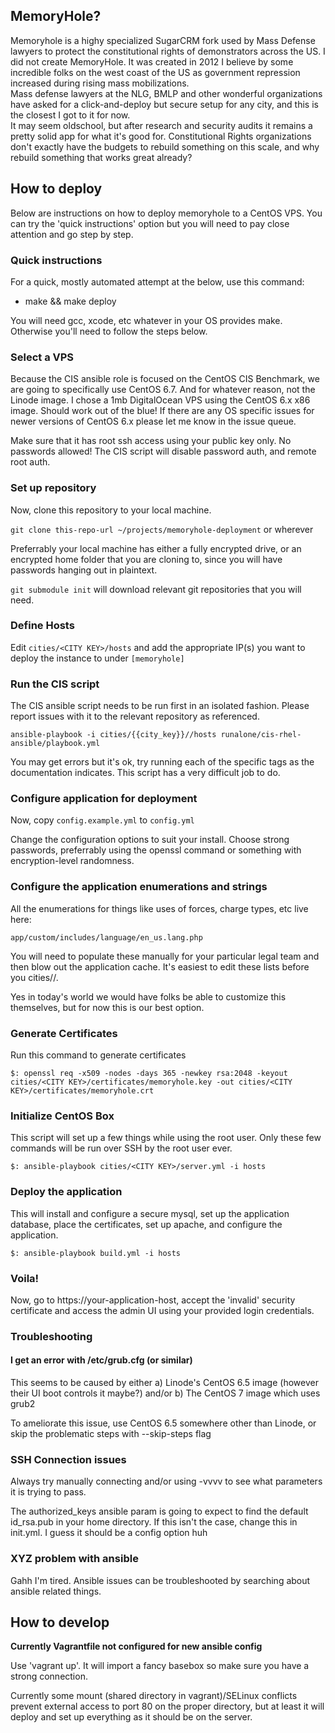 ## MemoryHole?

Memoryhole is a highy specialized SugarCRM fork used by Mass Defense lawyers to protect the constitutional rights of demonstrators across the US.
I did not create MemoryHole. It was created in 2012 I believe by some incredible folks on the west coast of the US as government repression increased during rising mass mobilizations.  
Mass defense lawyers at the NLG, BMLP and other wonderful organizations have asked for a click-and-deploy but secure setup for any city, and this is the closest I got to it for now.  
It may seem oldschool, but after research and security audits it remains a pretty solid app for what it's good for. Constitutional Rights organizations don't exactly have the budgets to rebuild something on this scale, and why rebuild something that works great already?

## How to deploy

Below are instructions on how to deploy memoryhole to a CentOS VPS. You can try the 'quick instructions' option but you will need to pay close attention and go step by step.

### Quick instructions

For a quick, mostly automated attempt at the below, use this command:

- make && make deploy

You will need gcc, xcode, etc whatever in your OS provides make. Otherwise you'll need to follow the steps below.

### Select a VPS

Because the CIS ansible role is focused on the CentOS CIS Benchmark, we are going to specifically use CentOS 6.7. And for whatever reason, not the Linode image. I chose a 1mb DigitalOcean VPS using the CentOS 6.x x86 image. Should work out of the blue! If there are any OS specific issues for newer versions of CentOS 6.x please let me know in the issue queue.

Make sure that it has root ssh access using your public key only. No passwords allowed! The CIS script will disable password auth, and remote root auth.

### Set up repository
Now, clone this repository to your local machine.

``git clone this-repo-url ~/projects/memoryhole-deployment`` or wherever

Preferrably your local machine has either a fully encrypted drive, or an encrypted home folder that you are cloning to, since you will have passwords hanging out in plaintext.

``git submodule init`` will download relevant git repositories that you will need.

### Define Hosts

Edit ``cities/<CITY KEY>/hosts`` and add the appropriate IP(s) you want to deploy the instance to under ``[memoryhole]``

### Run the CIS script

The CIS ansible script needs to be run first in an isolated fashion.  Please report issues with it to the relevant repository as referenced.

``ansible-playbook -i cities/{{city_key}}//hosts runalone/cis-rhel-ansible/playbook.yml``

You may get errors but it's ok, try running each of the specific tags as the documentation indicates. This script has a very difficult job to do.

### Configure application for deployment
Now, copy ``config.example.yml`` to ``config.yml``

Change the configuration options to suit your install. Choose strong passwords, preferrably using the openssl command or something with encryption-level randomness.

### Configure the application enumerations and strings

All the enumerations for things like uses of forces, charge types, etc live here:

``app/custom/includes/language/en_us.lang.php``

You will need to populate these manually for your particular legal team and then blow out the application cache. It's easiest to edit these lists before you cities/<CITY KEY>/.

Yes in today's world we would have folks be able to customize this themselves, but for now this is our best option.

### Generate Certificates

Run this command to generate certificates

``$: openssl req -x509 -nodes -days 365 -newkey rsa:2048 -keyout cities/<CITY KEY>/certificates/memoryhole.key -out cities/<CITY KEY>/certificates/memoryhole.crt ``

### Initialize CentOS Box

This script will set up a few things while using the root user. Only these few commands will be run over SSH by the root user ever.

``$: ansible-playbook cities/<CITY KEY>/server.yml -i hosts``

### Deploy the application
This will install and configure a secure mysql, set up the application database, place the certificates, set up apache, and configure the application.

``$: ansible-playbook build.yml -i hosts``

### Voila!

Now, go to https://your-application-host, accept the 'invalid' security certificate and access the admin UI using your provided login credentials.

### Troubleshooting

#### I get an error with /etc/grub.cfg (or similar)

This seems to be caused by either
a) Linode's CentOS 6.5 image (however their UI boot controls it maybe?) and/or
b) The CentOS 7 image which uses grub2

To ameliorate this issue, use CentOS 6.5 somewhere other than Linode, or skip the problematic steps with --skip-steps flag

### SSH Connection issues

Always try manually connecting and/or using -vvvv to see what parameters it is trying to pass.

The authorized_keys ansible param is going to expect to find the default id_rsa.pub in your home directory. If this isn't the case, change this in init.yml. I guess it should be a config option huh

### XYZ problem with ansible

Gahh I'm tired. Ansible issues can be troubleshooted by searching about ansible related things.

## How to develop

**Currently Vagrantfile not configured for new ansible config**

Use 'vagrant up'. It will import a fancy basebox so make sure you have a strong connection.

Currently some mount (shared directory in vagrant)/SELinux conflicts prevent external access to port 80 on the proper directory, but at least it will deploy and set up everything as it should be on the server.
